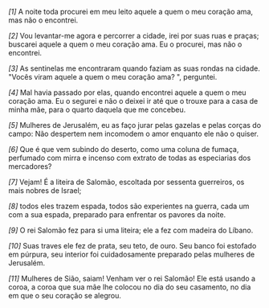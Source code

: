 *[1]* A noite toda procurei em meu leito aquele a quem o meu coração ama, mas não o encontrei.

*[2]* Vou levantar-me agora e percorrer a cidade, irei por suas ruas e praças; buscarei aquele a quem o meu coração ama. Eu o procurei, mas não o encontrei.

*[3]* As sentinelas me encontraram quando faziam as suas rondas na cidade. "Vocês viram aquele a quem o meu coração ama? ", perguntei.

*[4]* Mal havia passado por elas, quando encontrei aquele a quem o meu coração ama. Eu o segurei e não o deixei ir até que o trouxe para a casa de minha mãe, para o quarto daquela que me concebeu.

*[5]* Mulheres de Jerusalém, eu as faço jurar pelas gazelas e pelas corças do campo: Não despertem nem incomodem o amor enquanto ele não o quiser.

*[6]* Que é que vem subindo do deserto, como uma coluna de fumaça, perfumado com mirra e incenso com extrato de todas as especiarias dos mercadores?

*[7]* Vejam! É a liteira de Salomão, escoltada por sessenta guerreiros, os mais nobres de Israel;

*[8]* todos eles trazem espada, todos são experientes na guerra, cada um com a sua espada, preparado para enfrentar os pavores da noite.

*[9]* O rei Salomão fez para si uma liteira; ele a fez com madeira do Líbano.

*[10]* Suas traves ele fez de prata, seu teto, de ouro. Seu banco foi estofado em púrpura, seu interior foi cuidadosamente preparado pelas mulheres de Jerusalém.

*[11]* Mulheres de Sião, saiam! Venham ver o rei Salomão! Ele está usando a coroa, a coroa que sua mãe lhe colocou no dia do seu casamento, no dia em que o seu coração se alegrou.

